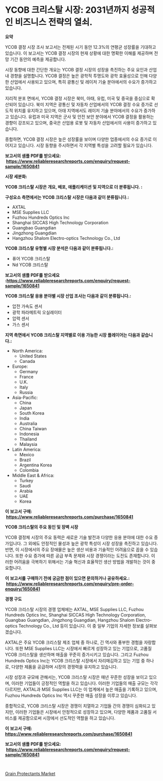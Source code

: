 <p><h1>YCOB 크리스탈 시장: 2031년까지 성공적인 비즈니스 전략의 열쇠.</h1></p><p><strong>요약</strong></p>
<p><p>YCOB 결정 시장 조사 보고서는 전제된 시기 동안 12.3%의 연평균 성장률을 기대하고 있습니다. 이 보고서는 YCOB 결정 시장의 현재 상황에 대한 명확한 이해를 제공하며 전망 기간 동안의 예측을 제공합니다.</p><p>시장 동향에 대한 간단한 개요는 YCOB 결정 시장의 성장을 촉진하는 주요 요인과 산업 내 경향을 설명합니다. YCOB 결정은 높은 광학적 투명도와 광학 효율성으로 인해 다양한 산업에서 사용되고 있으며, 특히 광통신 및 레이저 기술 분야에서의 수요가 증가하고 있습니다.</p><p>지리적 분포 면에서, YCOB 결정 시장은 북미, 아태, 유럽, 미국 및 중국을 중심으로 확산되어 있습니다. 북미 지역은 광통신 및 자동차 산업에서의 YCOB 결정 수요 증가로 선도적 위치를 유지하고 있으며, 아태 지역에서도 레이저 기술 분야에서의 수요가 증가하고 있습니다. 유럽과 미국 지역은 군사 및 안전 보안 분야에서 YCOB 결정을 활용하는 경향이 강조되고 있으며, 중국은 산업용 로봇 및 자동차 산업에서의 사용이 증가하고 있습니다.</p><p>종합하면, YCOB 결정 시장은 높은 성장률을 보이며 다양한 업종에서의 수요 증가로 이어지고 있습니다. 시장 동향을 주시하면서 각 지역별 특성을 고려할 필요가 있습니다.</p></p>
<p><strong>보고서의 샘플 PDF를 받으세요: &nbsp;<a href="https://www.reliableresearchreports.com/enquiry/request-sample/1650841">https://www.reliableresearchreports.com/enquiry/request-sample/1650841</a></strong></p>
<p><strong>시장 세분화:</strong></p>
<p><strong> YCOB 크리스탈 시장은 개요, 배포, 애플리케이션 및 지역으로 더 분류됩니다. :</strong></p>
<p><strong>구성요소 측면에서는 YCOB 크리스탈 시장은 다음과 같이 분류됩니다.:</strong></p>
<p><ul><li>AXTAL</li><li>MSE Supplies LLC</li><li>Fuzhou Hundreds Optics Inc</li><li>Shanghai SICCAS High Technology Corporation</li><li>Guangbao Guangdian</li><li>Jingzhong Guangdian</li><li>Hangzhou Shalom Electro-optics Technology Co., Ltd</li></ul></p>
<p><strong> YCOB 크리스탈 유형별 시장 분석은 다음과 같이 분류됩니다.:</strong></p>
<p><ul><li>퓨어 YCOB 크리스탈</li><li>Nd YCOB 크리스탈</li></ul></p>
<p><strong>보고서의 샘플 PDF를 받으세요 :<a href="https://www.reliableresearchreports.com/enquiry/request-sample/1650841">https://www.reliableresearchreports.com/enquiry/request-sample/1650841</a></strong></p>
<p><strong> YCOB 크리스탈 응용 분야별 시장 산업 조사는 다음과 같이 분류됩니다.:</strong></p>
<p><ul><li>압전 가속도 센서</li><li>광학 파라메트릭 오실레이터</li><li>압력 센서</li><li>가스 센서</li></ul></p>
<p><strong>지역 측면에서 YCOB 크리스탈 지역별로 이용 가능한 시장 플레이어는 다음과 같습니다.:</strong></p>
<p><ul>
    <li>
        North America:
        <ul>
            <li>United States</li>
            <li>Canada</li>
        </ul>
    </li>
    <li>
        Europe:
        <ul>
            <li>Germany</li>
            <li>France</li>
            <li>U.K.</li>
            <li>Italy</li>
            <li>Russia</li>
        </ul>
    </li>
    <li>
        Asia-Pacific:
        <ul>
            <li>China</li>
            <li>Japan</li>
            <li>South Korea</li>
            <li>India</li>
            <li>Australia</li>
            <li>China Taiwan</li>
            <li>Indonesia</li>
            <li>Thailand</li>
            <li>Malaysia</li>
        </ul>
    </li>
    <li>
        Latin America:
        <ul>
            <li>Mexico</li>
            <li>Brazil</li>
            <li>Argentina Korea</li>
            <li>Colombia</li>
        </ul>
    </li>
    <li>
        Middle East & Africa:
        <ul>
            <li>Turkey</li>
            <li>Saudi</li>
            <li>Arabia</li>
            <li>UAE</li>
            <li>Korea</li>
        </ul>
    </li>
    </ul></p>
<p><strong>이 보고서 구매: &nbsp;<a href="https://www.reliableresearchreports.com/purchase/1650841">https://www.reliableresearchreports.com/purchase/1650841</a></strong></p>
<p><strong>YCOB 크리스탈의 주요 동인 및 장벽 시장</strong></p>
<p><p>YCOB 결정체 시장의 주요 동력은 새로운 기술 발전과 다양한 응용 분야에 대한 수요 증가입니다. 그 외에도 안정적인 물성과 높은 광학 특성이 시장 성장을 촉진하고 있습니다. 반면, 이 시장에서의 주요 장애물은 높은 생산 비용과 기술적인 어려움으로 꼽을 수 있습니다. 또한 수요 증가에 따른 공급 부족 문제와 시장 경쟁이라는 도전도 존재합니다. 이러한 어려움을 극복하기 위해서는 기술 혁신과 효율적인 생산 방법을 개발하는 것이 중요합니다.</p></p>
<p><strong>이 보고서를 구매하기 전에 궁금한 점이 있으면 문의하거나 공유하세요.: &nbsp;<a href="https://www.reliableresearchreports.com/enquiry/pre-order-enquiry/1650841">https://www.reliableresearchreports.com/enquiry/pre-order-enquiry/1650841</a></strong></p>
<p><strong>경쟁 구도</strong></p>
<p><p>YCOB 크리스탈 시장의 경쟁 업체에는 AXTAL, MSE Supplies LLC, Fuzhou Hundreds Optics Inc, Shanghai SICCAS High Technology Corporation, Guangbao Guangdian, Jingzhong Guangdian, Hangzhou Shalom Electro-optics Technology Co., Ltd 등이 있습니다. 이 중 일부 기업의 자세한 정보를 살펴보겠습니다.</p><p>AXTAL은 주요 YCOB 크리스탈 제조 업체 중 하나로, 긴 역사와 풍부한 경험을 자랑합니다. 또한 MSE Supplies LLC는 시장에서 빠르게 성장하고 있는 기업으로, 고품질 YCOB 크리스탈을 생산하며 매출을 꾸준히 증가시키고 있습니다. 그리고 Fuzhou Hundreds Optics Inc는 YCOB 크리스탈 시장에서 자리매김하고 있는 기업 중 하나로, 다양한 제품을 공급하며 시장의 경쟁력을 유지하고 있습니다.</p><p>시장 성장과 규모에 관해서는, YCOB 크리스탈 시장은 매년 꾸준한 성장을 보이고 있으며, 이러한 기업들이 긍정적인 역할을 하고 있습니다. 이러한 기업들의 매출 규모는 각각 다르지만, AXTAL과 MSE Supplies LLC는 이 업계에서 높은 매출을 기록하고 있으며, Fuzhou Hundreds Optics Inc 역시 꾸준한 매출 성장을 이루고 있습니다.</p><p>종합적으로, YCOB 크리스탈 시장은 경쟁이 치열하고 기업들 간의 경쟁이 심화되고 있지만, 이러한 기업들은 시장에서 안정적으로 성장하고 있으며, 다양한 제품과 고품질 서비스를 제공함으로써 시장에서 선도적인 역할을 하고 있습니다.</p></p>
<p><strong>이 보고서 구매: &nbsp; <a href="https://www.reliableresearchreports.com/purchase/1650841">https://www.reliableresearchreports.com/purchase/1650841</a></strong></p>
<p><strong>보고서의 샘플 PDF를 받으세요: &nbsp;<a href="https://www.reliableresearchreports.com/enquiry/request-sample/1650841">https://www.reliableresearchreports.com/enquiry/request-sample/1650841</a></strong><strong></strong></p>
<p>&nbsp;</p>
<p><p><a href="https://meowing-lemming-dd3.notion.site/Grain-Protectants-Market-Offers-Provide-Insightful-Data-for-the-Time-Period-from-2024-to-2031-and-al-77b618cc0fdf4957996253a131193b70">Grain Protectants Market</a></p></p>